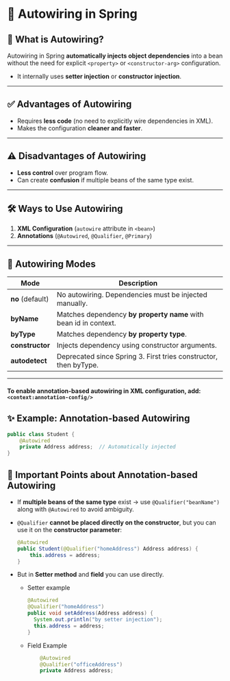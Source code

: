 # 🌱 Autowiring in Spring

## 🔹 What is Autowiring?

Autowiring in Spring **automatically injects object dependencies** into a bean without the need for explicit
`<property>` or `<constructor-arg>` configuration.

- It internally uses **setter injection** or **constructor injection**.

---

## ✅ Advantages of Autowiring

- Requires **less code** (no need to explicitly wire dependencies in XML).
- Makes the configuration **cleaner and faster**.

---

## ⚠️ Disadvantages of Autowiring

- **Less control** over program flow.
- Can create **confusion** if multiple beans of the same type exist.

---

## 🛠️ Ways to Use Autowiring

1. **XML Configuration** (`autowire` attribute in `<bean>`)
2. **Annotations** (`@Autowired`, `@Qualifier`, `@Primary`)

---

## 🔄 Autowiring Modes

| Mode             | Description                                                      |
|------------------|------------------------------------------------------------------|
| **no** (default) | No autowiring. Dependencies must be injected manually.           |
| **byName**       | Matches dependency **by property name** with bean id in context. |
| **byType**       | Matches dependency **by property type**.                         |
| **constructor**  | Injects dependency using constructor arguments.                  |
| **autodetect**   | Deprecated since Spring 3. First tries constructor, then byType. |

---
#### To enable annotation-based autowiring in XML configuration, add:`<context:annotation-config/>`
## ✨ Example: Annotation-based Autowiring

```java
public class Student {
    @Autowired
    private Address address;  // Automatically injected
}
```

## 🔑 Important Points about Annotation-based Autowiring

- If **multiple beans of the same type** exist → use `@Qualifier("beanName")` along with `@Autowired` to avoid
  ambiguity.
- `@Qualifier` **cannot be placed directly on the constructor**, but you can use it on the **constructor parameter**:

  ```java
  @Autowired
  public Student(@Qualifier("homeAddress") Address address) {
      this.address = address;
  } 
- But in **Setter method** and **field** you can use directly.
  - Setter example
      ```java
    @Autowired
    @Qualifier("homeAddress")
    public void setAddress(Address address) {
        System.out.println("by setter injection");
        this.address = address;
    } 
  - Field Example
    ```java
        @Autowired
        @Qualifier("officeAddress")
        private Address address;
